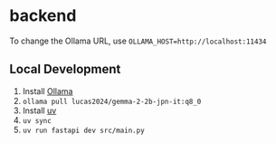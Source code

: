 # backend

To change the Ollama URL, use `OLLAMA_HOST=http://localhost:11434`

## Local Development

1. Install [Ollama](https://ollama.com)
2. `ollama pull lucas2024/gemma-2-2b-jpn-it:q8_0`
3. Install [uv](https://github.com/astral-sh/uv)
4. `uv sync`
5. `uv run fastapi dev src/main.py`
